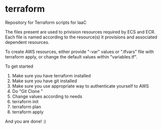 # terraform
Repository for Terraform scripts for IaaC

The files present are used to privision resources required by ECS and ECR.
Each file is named according to the resource(s) it provisions and associated dependent resources.

To create AWS resources, either provide "-var" values or ".tfvars" file with terraform apply, or change the default values within "variables.tf".

To get started
1. Make sure you have terraform installed
2. Make sure you have git installed
3. Make sure you use appropriate way to authenticate yourself to AWS
3. Do "Git Clone <repo url>"
4. Change values according to needs <optional>
5. terraform init
6. terraform plan
7. terraform apply

And you are done! :)
